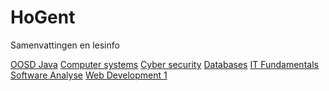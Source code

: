 # HoGent
Samenvattingen en lesinfo


[OOSD Java](./OOSD(Java)/Samenvatting.md)
[Computer systems](Besturingssytemen.md)
[Cyber security](./CyberSecurity/Samenvatting.md)
[Databases](./Databases/Samenvatting.md)
[IT Fundamentals](H01%20Binair%20rekenen.md)
[Software Analyse](./SofwareAnalyse/samenvatting.md)
[Web Development 1](./WebDevelopment1/Samenvatting.md)

